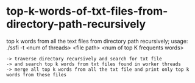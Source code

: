 # top-k-words-of-txt-files-from-directory-path-recursively
top k words from all the text files from directory path recursively; usage: ./ssfi -t &lt;num of threads> &lt;file path> &lt;num of top K frequents words>

    -> traverse directory recursively and search for txt file 
    -> and search top k words from txt files found in worker threads 
    -> merge all top k words from all the txt file and print only top k words from these files
